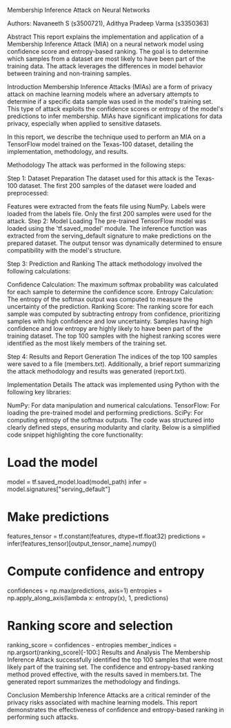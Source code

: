 Membership Inference Attack on Neural Networks

Authors:
Navaneeth S (s3500721), Adithya Pradeep Varma (s3350363)

Abstract
This report explains the implementation and application of a Membership Inference Attack (MIA) on a neural network model using confidence score and entropy-based ranking. The goal is to determine which samples from a dataset are most likely to have been part of the training data. The attack leverages the differences in model behavior between training and non-training samples.

Introduction
Membership Inference Attacks (MIAs) are a form of privacy attack on machine learning models where an adversary attempts to determine if a specific data sample was used in the model's training set. This type of attack exploits the confidence scores or entropy of the model's predictions to infer membership. MIAs have significant implications for data privacy, especially when applied to sensitive datasets.

In this report, we describe the technique used to perform an MIA on a TensorFlow model trained on the Texas-100 dataset, detailing the implementation, methodology, and results.

Methodology
The attack was performed in the following steps:

Step 1: Dataset Preparation
The dataset used for this attack is the Texas-100 dataset. The first 200 samples of the dataset were loaded and preprocessed:

Features were extracted from the feats file using NumPy.
Labels were loaded from the labels file.
Only the first 200 samples were used for the attack.
Step 2: Model Loading
The pre-trained TensorFlow model was loaded using the 'tf.saved_model' module. The inference function was extracted from the serving_default signature to make predictions on the prepared dataset. The output tensor was dynamically determined to ensure compatibility with the model's structure.

Step 3: Prediction and Ranking
The attack methodology involved the following calculations:

Confidence Calculation: The maximum softmax probability was calculated for each sample to determine the confidence score.
Entropy Calculation: The entropy of the softmax output was computed to measure the uncertainty of the prediction.
Ranking Score: The ranking score for each sample was computed by subtracting entropy from confidence, prioritizing samples with high confidence and low uncertainty. Samples having high confidence and low entropy are highly likely to have been part of the training dataset.
The top 100 samples with the highest ranking scores were identified as the most likely members of the training set.

Step 4: Results and Report Generation
The indices of the top 100 samples were saved to a file (members.txt). Additionally, a brief report summarizing the attack methodology and results was generated (report.txt).

Implementation Details
The attack was implemented using Python with the following key libraries:

NumPy: For data manipulation and numerical calculations.
TensorFlow: For loading the pre-trained model and performing predictions.
SciPy: For computing entropy of the softmax outputs.
The code was structured into clearly defined steps, ensuring modularity and clarity. Below is a simplified code snippet highlighting the core functionality:

# Load the model
model = tf.saved_model.load(model_path)
infer = model.signatures["serving_default"]

# Make predictions
features_tensor = tf.constant(features, dtype=tf.float32)
predictions = infer(features_tensor)[output_tensor_name].numpy()

# Compute confidence and entropy
confidences = np.max(predictions, axis=1)
entropies = np.apply_along_axis(lambda x: entropy(x), 1, predictions)

# Ranking score and selection
ranking_score = confidences - entropies
member_indices = np.argsort(ranking_score)[-100:]
Results and Analysis
The Membership Inference Attack successfully identified the top 100 samples that were most likely part of the training set. The confidence and entropy-based ranking method proved effective, with the results saved in members.txt. The generated report summarizes the methodology and findings.

Conclusion
Membership Inference Attacks are a critical reminder of the privacy risks associated with machine learning models. This report demonstrates the effectiveness of confidence and entropy-based ranking in performing such attacks.

